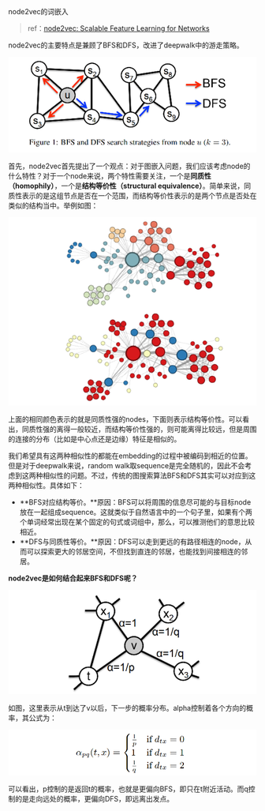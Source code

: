 node2vec的词嵌入

> ref：[node2vec: Scalable Feature Learning for Networks](https://cs.stanford.edu/~jure/pubs/node2vec-kdd16.pdf)



node2vec的主要特点是兼顾了BFS和DFS，改进了deepwalk中的游走策略。

![image-20210701210004729](assets/image-20210701210004729.png)

首先，node2vec首先提出了一个观点：对于图嵌入问题，我们应该考虑node的什么特性？对于一个node来说，两个特性需要关注，一个是**同质性（homophily）**，一个是**结构等价性（structural equivalence）**。简单来说，同质性表示的是这组节点是否在一个范围，而结构等价性表示的是两个节点是否处在类似的结构当中。举例如图：

![image-20210701210250692](assets/image-20210701210250692.png)



上面的相同颜色表示的就是同质性强的nodes，下面则表示结构等价性。可以看出，同质性强的离得一般较近，而结构等价性强的，则可能离得比较远，但是周围的连接的分布（比如是中心点还是边缘）特征是相似的。

我们希望具有这两种相似性的都能在embedding的过程中被编码到相近的位置。但是对于deepwalk来说，random walk取sequence是完全随机的，因此不会考虑到这两种相似性的问题。不过，传统的图搜索算法BFS和DFS其实可以对应到这两种相似性。具体如下：

- **BFS对应结构等价。**原因：BFS可以将周围的信息尽可能的与目标node放在一起组成sequence。这就类似于自然语言中的一个句子里，如果有个两个单词经常出现在某个固定的句式或词组中，那么，可以推测他们的意思比较相近。
- **DFS与同质性等价。**原因：DFS可以走到更远的有路径相连的node，从而可以探索更大的邻居空间，不但找到直连的邻居，也能找到间接相连的邻居。

**node2vec是如何结合起来BFS和DFS呢？**

![image-20210701211753804](assets/image-20210701211753804.png)

如图，这里表示从t到达了v以后，下一步的概率分布。alpha控制着各个方向的概率，其公式为：

![image-20210701211837821](assets/image-20210701211837821.png)

可以看出，p控制的是返回t的概率，也就是更偏向BFS，即只在t附近活动。而q控制的是走向远处的概率，更偏向DFS，即远离出发点。





